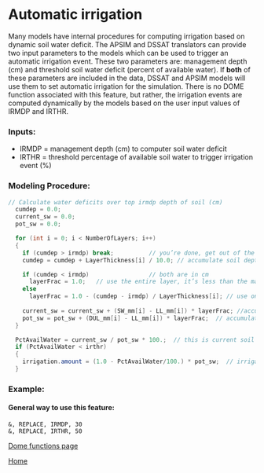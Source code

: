 # Automatic irrigation
Many models have internal procedures for computing irrigation based on dynamic soil water deficit. The APSIM and DSSAT translators can provide two input parameters to the models which can be used to trigger an automatic irrigation event. These two parameters are: management depth (cm) and threshold soil water deficit (percent of available water). If **both** of these parameters are included in the data, DSSAT and APSIM models will use them to set automatic irrigation for the simulation. There is no DOME function associated with this feature, but rather, the irrigation events are computed dynamically by the models based on the user input values of IRMDP and IRTHR.

### Inputs:
* IRMDP = management depth (cm) to computer soil water deficit
* IRTHR = threshold percentage of available soil water to trigger irrigation event (%)

### Modeling Procedure:
```Java
// Calculate water deficits over top irmdp depth of soil (cm)
  cumdep = 0.0;
  current_sw = 0.0;
  pot_sw = 0.0;

  for (int i = 0; i < NumberOfLayers; i++)
  {
    if (cumdep > irmdp) break;          // you’re done, get out of the loop 
    cumdep = cumdep + LayerThickness[i] / 10.0; // accumulate soil depth, convert units to cm

    if (cumdep < irmdp)                 // both are in cm         
      layerFrac = 1.0;   // use the entire layer, it’s less than the management depth
    else         
      layerFrac = 1.0 - (cumdep - irmdp) / LayerThickness[i]; // use only partial layer 
       
    current_sw = current_sw + (SW_mm[i] - LL_mm[i]) * layerFrac; //accumulate actual SW in mm 
    pot_sw = pot_sw + (DUL_mm[i] - LL_mm[i]) * layerFrac;  // accumulate potential SW in mm
  }

  PctAvailWater = current_sw / pot_sw * 100.;  // this is current soil water as percentage of available water
  if (PctAvailWater < irthr)  
  {
    irrigation.amount = (1.0 - PctAvailWater/100.) * pot_sw;  // irrigation in mm       
  }
```
 
### Example:
#### General way to use this feature:
```
&, REPLACE, IRMDP, 30
&, REPLACE, IRTHR, 50
```

[Dome functions page](DOME_functions.md)

[Home](index.md)